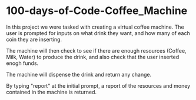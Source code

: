 # 100-days-of-Code-Coffee_Machine
In this project we were tasked with creating a virtual coffee machine.
The user is prompted for inputs on what drink they want, and how many of each coin they are inserting.

The machine will then check to see if there are enough resources (Coffee, Milk, Water) to produce the drink, and also check that the user inserted enogh funds.

The machine will dispense the drink and return any change.

By typing "report" at the initial prompt, a report of the resources and money contained in the machine is returned.
